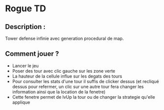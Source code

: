 # Rogue TD

## Description :

Tower defense infinie avec generation procedural de map.

## Comment jouer ?

- Lancer le jeu
- Poser des tour avec clic gauche sur les zone verte
- La hauteur de la cellule influe sur les degats des tours
- Pour consulter les stats d'une tour il suffis de clicker dessus (et recliqué dessus pour refermer, un clic sur une
  autre tour fera changer les information ainsi que la location de la fenetre)
- Cette fenetre permet de lvUp la tour ou de changer la strategie qu'elle applique

